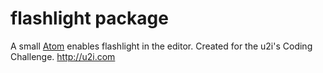 # flashlight package

A small [Atom](https://atom.io) enables flashlight in the editor. Created for the u2i's Coding Challenge. http://u2i.com
